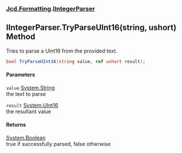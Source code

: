 ### [Jcd.Formatting](Jcd_Formatting.md 'Jcd.Formatting').[IIntegerParser](Jcd_Formatting_IIntegerParser.md 'Jcd.Formatting.IIntegerParser')
## IIntegerParser.TryParseUInt16(string, ushort) Method
Tries to parse a UInt16 from the provided text.  
```csharp
bool TryParseUInt16(string value, ref ushort result);
```
#### Parameters
<a name='Jcd_Formatting_IIntegerParser_TryParseUInt16(string_ushort)_value'></a>
`value` [System.String](https://docs.microsoft.com/en-us/dotnet/api/System.String 'System.String')  
the text to parse
  
<a name='Jcd_Formatting_IIntegerParser_TryParseUInt16(string_ushort)_result'></a>
`result` [System.UInt16](https://docs.microsoft.com/en-us/dotnet/api/System.UInt16 'System.UInt16')  
the resultant value
  
#### Returns
[System.Boolean](https://docs.microsoft.com/en-us/dotnet/api/System.Boolean 'System.Boolean')  
true if successfully parsed, false otherwise
